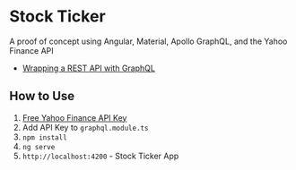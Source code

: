 # Stock Ticker

A proof of concept using Angular, Material, Apollo GraphQL, and the Yahoo Finance API

- [Wrapping a REST API with GraphQL](https://modern-dev.us/)

## How to Use

1. [Free Yahoo Finance API Key](https://rapidapi.com/apidojo/api/yahoo-finance1)
2. Add API Key to `graphql.module.ts`
3. `npm install`
4. `ng serve` 
5. `http://localhost:4200` - Stock Ticker App